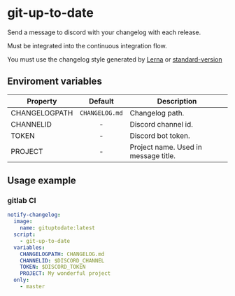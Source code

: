 # git-up-to-date

Send a message to discord with your changelog with each release.

Must be integrated into the continuous integration flow.

You must use the changelog style generated by [Lerna](https://github.com/lerna/lerna) or [standard-version](https://github.com/conventional-changelog/standard-version)

## Enviroment variables

| Property      |    Default     | Description                          |
| ------------- | :------------: | ------------------------------------ |
| CHANGELOGPATH | `CHANGELOG.md` | Changelog path.                      |
| CHANNELID     |       -        | Discord channel id.                  |
| TOKEN         |       -        | Discord bot token.                   |
| PROJECT       |       -        | Project name. Used in message title. |

## Usage example

### gitlab CI

```yml
notify-changelog:
  image:
    name: gituptodate:latest
  script:
    - git-up-to-date
  variables:
    CHANGELOGPATH: CHANGELOG.md
    CHANNELID: $DISCORD_CHANNEL
    TOKEN: $DISCORD_TOKEN
    PROJECT: My wonderful project
  only:
    - master
```
